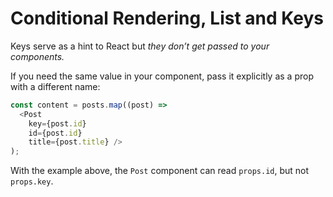 # Conditional Rendering, List and Keys 


Keys serve as a hint to React but *they don’t get passed to your components.* 

If you need the same value in your component, pass it explicitly as a prop with a different name:

```js
const content = posts.map((post) =>
  <Post
    key={post.id}
    id={post.id}
    title={post.title} />
);
```

With the example above, the `Post` component can read `props.id`, but not `props.key`.